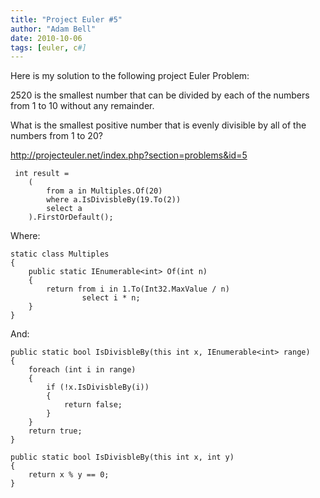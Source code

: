 ```yaml
---
title: "Project Euler #5"
author: "Adam Bell"
date: 2010-10-06
tags: [euler, c#]
---
```

Here is my solution to the following project Euler Problem:

2520 is the smallest number that can be divided by each of the numbers from 1 to 10 without any remainder.

What is the smallest positive number that is evenly divisible by all of the numbers from 1 to 20?
<!--more-->
<http://projecteuler.net/index.php?section=problems&id=5>

```
 int result =
    (
        from a in Multiples.Of(20)
        where a.IsDivisbleBy(19.To(2))
        select a
    ).FirstOrDefault();
```

Where:

```
static class Multiples
{
    public static IEnumerable<int> Of(int n)
    {
        return from i in 1.To(Int32.MaxValue / n)
                select i * n;
    }
}
```

And:

```
public static bool IsDivisbleBy(this int x, IEnumerable<int> range)
{
    foreach (int i in range)
    {
        if (!x.IsDivisbleBy(i))
        {
            return false;
        }
    }
    return true;
}

public static bool IsDivisbleBy(this int x, int y)
{
    return x % y == 0;
}

```
